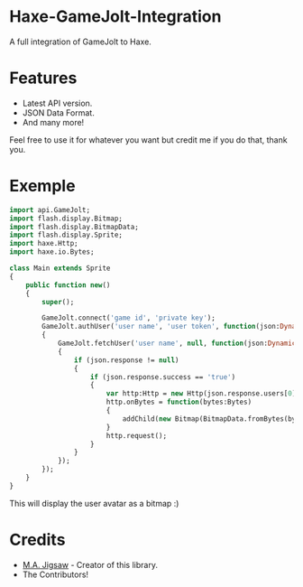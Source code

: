 # Haxe-GameJolt-Integration

A full integration of GameJolt to Haxe.

# Features
* Latest API version.
* JSON Data Format.
* And many more!

Feel free to use it for whatever you want but credit me if you do that, thank you.

# Exemple

```haxe
import api.GameJolt;
import flash.display.Bitmap;
import flash.display.BitmapData;
import flash.display.Sprite;
import haxe.Http;
import haxe.io.Bytes;

class Main extends Sprite
{
	public function new()
	{
		super();

		GameJolt.connect('game id', 'private key');
		GameJolt.authUser('user name', 'user token', function(json:Dynamic)
		{
			GameJolt.fetchUser('user name', null, function(json:Dynamic)
			{
				if (json.response != null)
				{
					if (json.response.success == 'true')
					{
						var http:Http = new Http(json.response.users[0].avatar_url);
						http.onBytes = function(bytes:Bytes)
						{
							addChild(new Bitmap(BitmapData.fromBytes(bytes)));
						}
						http.request();
					}
				}
			});
		});
	}
}
```

This will display the user avatar as a bitmap :)

# Credits
* [M.A. Jigsaw](https://github.com/MAJigsaw77) - Creator of this library.
* The Contributors!
